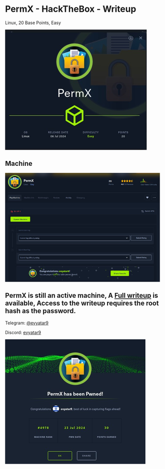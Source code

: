 # PermX - HackTheBox - Writeup
Linux, 20 Base Points, Easy

![info.JPG](images/info.JPG)

## Machine

![‏‏PermX.JPG](images/PermX.JPG)
 
## PermX is still an active machine, A [Full writeup](PermX-Writeup.pdf) is available, Access to the writeup requires the root hash as the password.

Telegram: [@evyatar9](https://t.me/evyatar9)

Discord: [evyatar9](https://discord.com/users/812805349815091251)

![pwn.JPG](images/pwn.JPG)